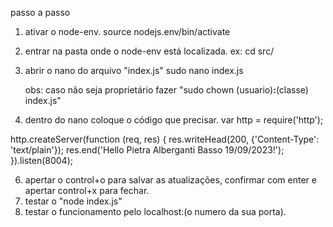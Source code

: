 passo a passo 
1) ativar o node-env.
    source nodejs.env/bin/activate
   
3) entrar na pasta onde o node-env está localizada.
    ex: cd src/
   
4) abrir o nano do arquivo "index.js"
    sudo nano index.js
   
   obs: caso não seja proprietário fazer "sudo chown (usuario)__:__(classe) index.js"
5) dentro do nano coloque o código que precisar.
    var http = require('http');

  http.createServer(function (req, res) {
  res.writeHead(200, {'Content-Type': 'text/plain'});
  res.end('Hello Pietra Alberganti Basso 19/09/2023!');
 }).listen(8004);
 
6) apertar o control+o para salvar as atualizações, confirmar com enter e apertar control+x para fechar.
7) testar o "node index.js"
8) testar o funcionamento pelo localhost:(o numero da sua porta).
